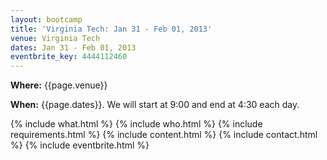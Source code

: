```yaml
---
layout: bootcamp
title: 'Virginia Tech: Jan 31 - Feb 01, 2013'
venue: Virginia Tech
dates: Jan 31 - Feb 01, 2013
eventbrite_key: 4444112460
---
```

**Where:** {{page.venue}}

**When:** {{page.dates}}. We will start at 9:00 and end at 4:30 each day.

{% include what.html %}
{% include who.html %}
{% include requirements.html %}
{% include content.html %}
{% include contact.html %}
{% include eventbrite.html %}
